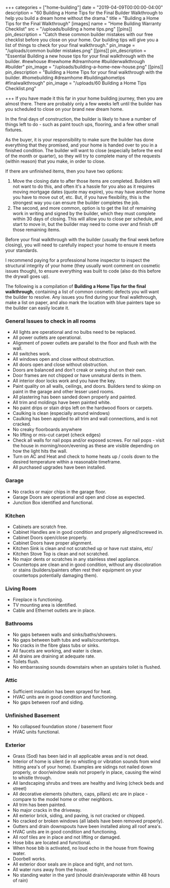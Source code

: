 +++
categories = ["home-building"]
date = "2019-04-09T00:00:00-04:00"
description = "60 Building a Home Tips for the Final Builder Walkthrough to help you build a dream home without the drama."
title = "Building a Home Tips for the Final Walkthrough"
[images]
name = "Home Building Warranty Checklist"
src = "/uploads/building a home tips.png"
[[pins]]
pin_description = "Catch these common builder mistakes with our free checklist before you close on your home. Our building tips will give you a list of things to check for your final walkthrough."
pin_image = "/uploads/common builder mistakes.png"
[[pins]]
pin_description = "Essential Building a new house tips for your final walkthrough with the builder. #newhouse #newhome #dreamhome #builderwalkthrough #builder"
pin_image = "/uploads/building-a-home-new-house.png"
[[pins]]
pin_description = "Building a Home Tips for your final walkthrough with the builder. #homebuilding #dreamhome #buildingahometips #finalwalkthrough"
pin_image = "/uploads/60 Building a Home Tips Checklist.png"

+++
If you have made it this far in your home building journey, then you are almost there.  There are probably only a few weeks left until the builder has you scheduled to close on your brand new dream home.

In the final days of construction, the builder is likely to have a number of things left to do - such as paint touch ups, flooring, and a few other small fixtures.

As the buyer, it is your responsibility to make sure the builder has done everything that they promised, and your home is handed over to you in a finished condition.  The builder will want to close (especially before the end of the month or quarter), so they will try to complete many of the requests (within reason) that you make, in order to close.

If there are unfinished items, then you have two options:

1. Move the closing date to after those items are completed.  Builders will not want to do this, and often it's a hassle for you also as it requires moving mortgage dates (quote may expire), you may have another home you have to move out of, etc.  But, if you have flexibility, this is the strongest way you can ensure the builder completes the job.
2. The second, and more common, option is to get the list of remaining work in writing and signed by the builder, which they must complete within 30 days of closing.  This will allow you to close per schedule, and start to move in, but the builder may need to come over and finish off those remaining items.

Before your final walkthrough with the builder (usually the final week before closing), you will need to carefully inspect your home to ensure it meets your standards.

I recommend paying for a professional home inspector to inspect the structural integrity of your home (they usually wont comment on cosmetic issues though), to ensure everything was built to code (also do this before the drywall goes up).

The following is a compilation of **Building a Home Tips for the final walkthrough**, containing a list of common cosmetic defects you will want the builder to resolve.  Any issues you find during your final walkthrough, make a list on paper, and also mark the location with blue painters tape so the builder can easily locate it.

### General Issues to check in all rooms

* All lights are operational and no bulbs need to be replaced.
* All power outlets are operational.
* Alignment of power outlets are parallel to the floor and flush with the wall.
* All switches work.
* All windows open and close without obstruction.
* All doors open and close without obstruction.
* Doors are balanced and don't creak or swing shut on their own.
* Door frames are not chipped or have unnatural dents in them.
* All interior door locks work and you have the key.
* Paint quality on all walls, ceilings, and doors.  Builders tend to skimp on paint in the garage and other lesser used rooms.
* All plastering has been sanded down properly and painted.
* All trim and moldings have been painted white.
* No paint drips or stain drips left on the hardwood floors or carpets.
* Caulking is clean (especially around windows)
* Caulking has been applied to all trim and wall connections, and is not cracked.
* No creaky floorboards anywhere
* No lifting or mis-cut carpet (check edges)
* Check all walls for nail pops and/or exposed screws.  For nail pops - visit the house in morning/noon/evening as these are visible depending on how the light hits the wall.
* Turn on AC and Heat and check to home heats up / cools down to the desired temperature within a reasonable timeframe.
* All purchased upgrades have been installed.

### Garage

* No cracks or major chips in the garage floor.
* Garage Doors are operational and open and close as expected.
* Junction Box identified and functional.

### Kitchen

* Cabinets are scratch free.
* Cabinet Handles are in good condition and properly aligned/screwed in.
* Cabinet Doors open/close properly.
* Cabinet Doors have proper alignment.
* Kitchen Sink is clean and not scratched up or have rust stains, etc/
* Kitchen Stove Top is clean and not scratched.
* No major dents or scratches in any stainless steel appliance.
* Countertops are clean and in good condition, without any discoloration or stains (builders/painters often rest their equipment on your countertops potentially damaging them).

### Living Room

* Fireplace is functioning.
* TV mounting area is identified.
* Cable and Ethernet outlets are in place.

### Bathrooms

* No gaps between walls and sinks/baths/showers.
* No gaps between bath tubs and walls/countertops.
* No cracks in the fibre glass tubs or sinks.
* All faucets are working, and water is clean.
* All drains are draining at adequate rate.
* Toilets flush.
* No embarrassing sounds downstairs when an upstairs toilet is flushed.

### Attic

* Sufficient insulation has been sprayed for heat.
* HVAC units are in good condition and functioning.
* No gaps between roof and siding.

### Unfinished Basement

* No collapsed foundation stone / basement floor
* HVAC units functional.

### Exterior

* Grass (Sod) has been laid in all applicable areas and is not dead.
* Interior of home is silent (ie no whistling or vibration sounds from wind hitting area's of your home).  Examples are sidings not nailed down properly, or door/window seals not properly in place, causing the wind to whistle through.
* All landscaping shrubs and trees are healthy and living (check beds and street)
* All decorative elements (shutters, caps, pillars) etc are in place - compare to the model home or other neighbors.
* All trim has been painted.
* No major cracks in the driveway.
* All exterior brick, siding, and paving, is not cracked or chipped.
* No cracked or broken windows (all labels have been removed properly).
* Gutters and drain downspouts have been installed along all roof area's.
* HVAC units are in good condition and functioning.
* All roof tiles are in place and not lifting or damaged.
* Hose bibs are located and functional.
* When hose bib is activated, no loud echo in the house from flowing water.
* Doorbell works.
* All exterior door seals are in place and tight, and not torn.
* All water runs away from the house.
* No standing water in the yard (should drain/evaporate within 48 hours of rain)